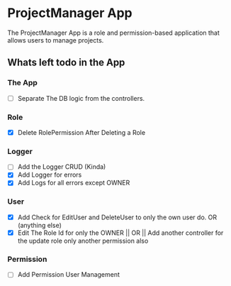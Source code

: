 # ProjectManager App

The ProjectManager App is a role and permission-based application that allows users to manage projects.

## Whats left todo in the App

### The App

- [ ] Separate The DB logic from the controllers.

### Role

- [x] Delete RolePermission After Deleting a Role

### Logger

- [ ] Add the Logger CRUD (Kinda)
- [x] Add Logger for errors
- [x] Add Logs for all errors except OWNER

### User

- [x] Add Check for EditUser and DeleteUser to only the own user do. OR (anything else)
- [x] Edit The Role Id for only the OWNER || OR || Add another controller for the update role only another permission also

### Permission

- [ ] Add Permission User Management
